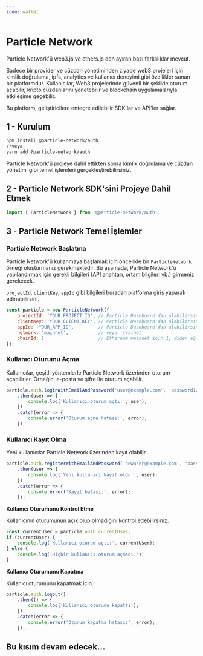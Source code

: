 ```yaml
---
icon: wallet
---
```


# Particle Network

Particle Network'ü web3.js ve ethers.js den ayıran bazı farklılıklar mevcut.&#x20;

Sadece bir provider ve cüzdan yönetiminden ziyade web3 projeleri için kimlik doğrulama, ipfs, analytics ve kullanıcı deneyimi gibi özellikler sunan bir platformdur. Kullanıcılar, Web3 projelerinde güvenli bir şekilde oturum açabilir, kripto cüzdanlarını yönetebilir ve blockchain uygulamalarıyla etkileşime geçebilir.&#x20;

Bu platform, geliştiricilere entegre edilebilir SDK'lar ve API'ler sağlar.

## 1 - Kurulum

```bash
npm install @particle-network/auth
//veya
yarn add @particle-network/auth
```

Particle Network'ü projeye dahil ettikten sonra kimlik doğrulama ve cüzdan yönetimi gibi temel işlemleri gerçekleştirebilirsiniz.

## 2 - Particle Network SDK'sini Projeye Dahil Etmek

```javascript
import { ParticleNetwork } from '@particle-network/auth';
```

## 3 - Particle Network Temel İşlemler

### Particle Network Başlatma

Particle Network'ü kullanmaya başlamak için öncelikle bir `ParticleNetwork` örneği oluşturmanız gerekmektedir. Bu aşamada, Particle Network'ü yapılandırmak için gerekli bilgileri (API anahtarı, ortam bilgileri vb.) girmeniz gerekecek.

`projectId`, `clientKey`, `appId` gibi bilgileri [buradan](https://dashboard.particle.network/#/login) platforma giriş yaparak edinebilirsini.

```javascript
const particle = new ParticleNetwork({
    projectId: 'YOUR_PROJECT_ID', // Particle Dashboard'dan alabilirsiniz
    clientKey: 'YOUR_CLIENT_KEY', // Particle Dashboard'dan alabilirsiniz
    appId: 'YOUR_APP_ID',         // Particle Dashboard'dan alabilirsiniz
    network: 'mainnet',           // veya 'testnet'
    chainId: 1                    // Ethereum mainnet için 1, diğer ağlar için uygun chain ID'sini kullanın
});
```

### Kullanıcı Oturumu Açma

Kullanıcılar, çeşitli yöntemlerle Particle Network üzerinden oturum açabilirler. Örneğin, e-posta ve şifre ile oturum açabilir.

```javascript
particle.auth.loginWithEmailAndPassword('user@example.com', 'password123')
    .then(user => {
        console.log('Kullanıcı oturum açtı:', user);
    })
    .catch(error => {
        console.error('Oturum açma hatası:', error);
    });
```

### Kullanıcı Kayıt Olma

Yeni kullanıcılar Particle Network üzerinden kayıt olabilir.

```javascript
particle.auth.registerWithEmailAndPassword('newuser@example.com', 'password123')
    .then(user => {
        console.log('Yeni kullanıcı kayıt oldu:', user);
    })
    .catch(error => {
        console.error('Kayıt hatası:', error);
    });
```

**Kullanıcı Oturumunu Kontrol Etme**

Kullanıcının oturumunun açık olup olmadığını kontrol edebilirsiniz.

```javascript
const currentUser = particle.auth.currentUser;
if (currentUser) {
    console.log('Kullanıcı oturum açtı:', currentUser);
} else {
    console.log('Hiçbir kullanıcı oturum açmadı.');
}
```

**Kullanıcı Oturumunu Kapatma**

Kullanıcı oturumunu kapatmak için.

```javascript
particle.auth.logout()
    .then(() => {
        console.log('Kullanıcı oturumu kapattı');
    })
    .catch(error => {
        console.error('Oturum kapatma hatası:', error);
    });
```

## Bu kısım devam edecek...
